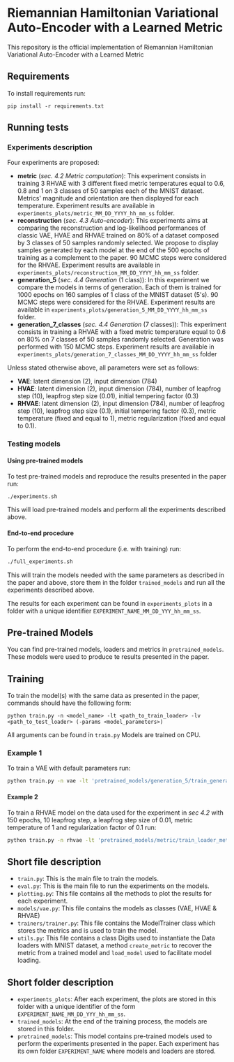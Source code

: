 # Riemannian Hamiltonian Variational Auto-Encoder with a Learned Metric

This repository is the official implementation of Riemannian Hamiltonian Variational Auto-Encoder with a Learned Metric


## Requirements

To install requirements run:

```setup
pip install -r requirements.txt
```

## Running tests

### Experiments description

Four experiments are proposed:

- **metric** (*sec. 4.2 Metric computation*): This experiment consists in training 3 RHVAE with 3 different fixed metric temperatures equal to 0.6, 0.8 and 1 on 3 classes of 50 samples each of the MNIST dataset. Metrics' magnitude and orientation are then displayed for each temperature. Experiment results are available in `experiments_plots/metric_MM_DD_YYYY_hh_mm_ss` folder.
- **reconstruction** (*sec. 4.3 Auto-encoder*): This experiments aims at comparing the reconstruction and log-likelihood performances of classic VAE, HVAE and RHVAE trained on 80% of a dataset composed by 3 classes of 50 samples randomly selected. We propose to display samples generated by each model at the end of the 500 epochs of training as a complement to the paper. 90 MCMC steps were considered for the RHVAE. Experiment results are available in `experiments_plots/reconstruction_MM_DD_YYYY_hh_mm_ss` folder.
- **generation_5** (*sec. 4.4 Generation* (1 class)): In this experiment we compare the models in terms of generation. Each of them is trained for 1000 epochs on 160 samples of 1 class of the MNIST dataset (5's). 90 MCMC steps were considered for the RHVAE. Experiment results are available in `experiments_plots/generation_5_MM_DD_YYYY_hh_mm_ss` folder.
- **generation_7_classes** (*sec. 4.4 Generation* (7 classes)): This experiment consists in training a RHVAE with a fixed metric temperature equal to 0.6 on 80% on 7 classes of 50 samples randomly selected. Generation was performed with 150 MCMC steps. Experiment results are available in `experiments_plots/generation_7_classes_MM_DD_YYYY_hh_mm_ss` folder

Unless stated otherwise above, all parameters were set as follows:

- **VAE**: latent dimension (2), input dimension (784)
- **HVAE**: latent dimension (2), input dimension (784), number of leapfrog step (10), leapfrog step size (0.01), initial tempering factor (0.3)
- **RHVAE**: latent dimension (2), input dimension (784), number of leapfrog step (10), leapfrog step size (0.1), initial tempering factor (0.3), metric temperature (fixed and equal to 1), metric regularization (fixed and equal to 0.1).

### Testing models

#### Using pre-trained models

To test pre-trained models and reproduce the results presented in the paper run:

```bash
./experiments.sh
```

This  will load pre-trained models and perform all the experiments described above.

#### End-to-end procedure

To perform the end-to-end procedure (i.e. with training) run:

```bash
./full_experiments.sh
```

This will train the models needed with the same parameters as described in the paper and above, store them in the folder `trained_models` and run all the experiments described above.

The results for each experiment can be found in `experiments_plots` in a folder with a unique identifier `EXPERIMENT_NAME_MM_DD_YYY_hh_mm_ss`.


## Pre-trained Models

You can find pre-trained models, loaders and metrics in `pretrained_models`. These models were used to produce te results presented in the paper.


## Training

To train the model(s) with the same data as presented in the paper, commands should have the following form:

```train
python train.py -n <model_name> -lt <path_to_train_loader> -lv <path_to_test_loader> (-params <model_parameters>)
```

All arguments can be found in `train.py`
Models are trained on CPU.

### Example 1

To train a VAE with default parameters run:

```bash
python train.py -n vae -lt 'pretrained_models/generation_5/train_generation_5_loader_generation_5_final' -lv 'pretrained_models/generation_5/test_generation_5_loader_generation_5_final' -ne 1000'
```

#### Example 2

To train a RHVAE model on the data used for the experiment in *sec 4.2* with 150 epochs, 10 leapfrog step, a leapfrog step size of 0.01, metric temperature of 1 and regularization factor of 0.1 run:

```bash
python train.py -n rhvae -lt 'pretrained_models/metric/train_loader_metric_final' -lv 'pretrained_models/metric/test_loader_metric_final' -ne 150 -n_lf 10 -eps_lf 0.01 -temp 1 -reg 0.1-spec 'T1'

```

## Short file description

- `train.py`: This is the main file to train the models.
- `eval.py`: This is the main file to run the experiments on the models.
- `plotting.py`: This file contains all the methods to plot the results for each experiment.
- `models/vae.py`: This file contains the models as classes (VAE, HVAE & RHVAE)
- `trainers/trainer.py`: This file contains the ModelTrainer class which stores the metrics and is used to train the model.
- `utils.py`: This file contains a class Digits used to instantiate the Data loaders with MNIST dataset, a method `create_metric` to recover the metric from a trained model and `load_model` used to facilitate model loading.

## Short folder description

- `experiments_plots`: After each experiment, the plots are stored in this folder with a unique identifier of the form `EXPERIMENT_NAME_MM_DD_YYY_hh_mm_ss`.
- `trained_models`: At the end of the training process, the models are stored in this folder.
- `pretrained_models`: This model contains pre-trained models used to perform the experiments presented in the paper. Each experiment has its own folder `EXPERIMENT_NAME` where models and loaders are stored.
